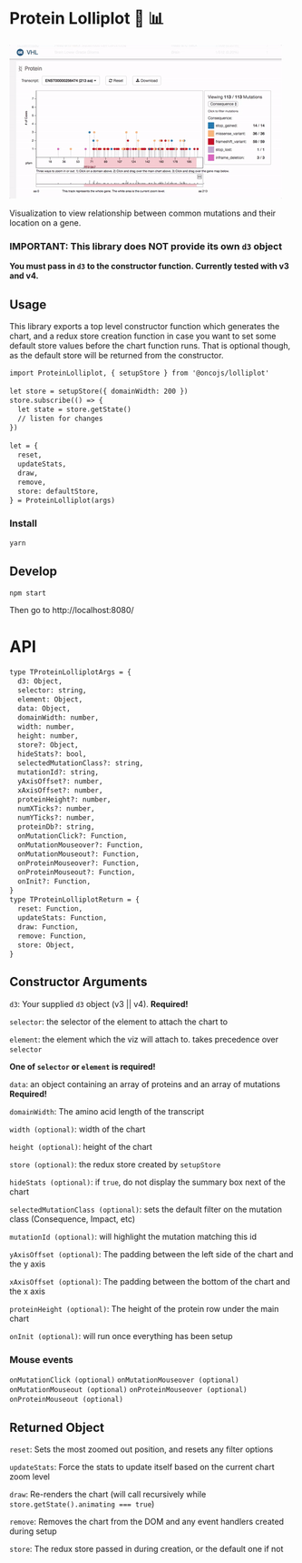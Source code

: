 Protein Lolliplot :lollipop: :bar_chart:
=====================

![](lolliplot.gif)

Visualization to view relationship between common mutations and their location on a gene.

### **IMPORTANT: This library does NOT provide its own `d3` object**

**You must pass in `d3` to the constructor function. Currently tested with v3 and v4.**


## Usage

This library exports a top level constructor function which generates the chart,
and a redux store creation function in case you want to set some default store values
before the chart function runs. That is optional though, as the default store will be
returned from the constructor.

```
import ProteinLolliplot, { setupStore } from '@oncojs/lolliplot'

let store = setupStore({ domainWidth: 200 })
store.subscribe(() => {
  let state = store.getState()
  // listen for changes  
})

let = {
  reset,
  updateStats,
  draw,
  remove,
  store: defaultStore,
} = ProteinLolliplot(args)
```

### Install

```
yarn
```

## Develop

```
npm start
```

Then go to http://localhost:8080/

# API

```
type TProteinLolliplotArgs = {
  d3: Object,
  selector: string,
  element: Object,
  data: Object,
  domainWidth: number,
  width: number,
  height: number,
  store?: Object,
  hideStats?: bool,
  selectedMutationClass?: string,
  mutationId?: string,
  yAxisOffset?: number,
  xAxisOffset?: number,
  proteinHeight?: number,
  numXTicks?: number,
  numYTicks?: number,
  proteinDb?: string,
  onMutationClick?: Function,
  onMutationMouseover?: Function,
  onMutationMouseout?: Function,
  onProteinMouseover?: Function,
  onProteinMouseout?: Function,
  onInit?: Function,
}
type TProteinLolliplotReturn = {
  reset: Function,
  updateStats: Function,
  draw: Function,
  remove: Function,
  store: Object,
}
```

## Constructor Arguments

`d3`: Your supplied `d3` object (v3 || v4). **Required!**

`selector`: the selector of the element to attach the chart to

`element`: the element which the viz will attach to. takes precedence over `selector`

**One of `selector` or `element` is required!**

`data`: an object containing an array of proteins and an array of mutations **Required!**

`domainWidth`: The amino acid length of the transcript

`width (optional)`: width of the chart

`height (optional)`: height of the chart

`store (optional)`: the redux store created by `setupStore`

`hideStats (optional)`: if `true`, do not display the summary box next of the chart

`selectedMutationClass (optional)`: sets the default filter on the mutation class (Consequence, Impact, etc)

`mutationId (optional)`: will highlight the mutation matching this id

`yAxisOffset (optional)`: The padding between the left side of the chart and the y axis

`xAxisOffset (optional)`: The padding between the bottom of the chart and the x axis

`proteinHeight (optional)`: The height of the protein row under the main chart

`onInit (optional)`: will run once everything has been setup

### Mouse events

`onMutationClick (optional)`
`onMutationMouseover (optional)`
`onMutationMouseout (optional)`
`onProteinMouseover (optional)`
`onProteinMouseout (optional)`


## Returned Object

`reset`: Sets the most zoomed out position, and resets any filter options

`updateStats`: Force the stats to update itself based on the current chart zoom level

`draw`: Re-renders the chart (will call recursively while `store.getState().animating === true`)

`remove`: Removes the chart from the DOM and any event handlers created during setup

`store`: The redux store passed in during creation, or the default one if not
